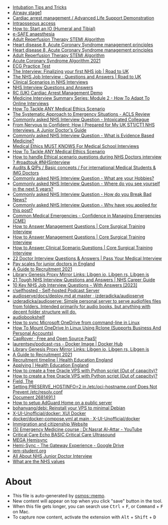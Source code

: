 - [Intubation Tips and Tricks](https://www.youtube.com/watch?v=x2FOdgw93sA)
- [Airway stage1](https://www.youtube.com/watch?v=np5_VNapOhQ&t=11s)
- [Cardiac arrest management / Advanced Life Support Demonstration](https://www.youtube.com/watch?v=ubH0GAMaN28)
- [Intraosseous access](https://www.youtube.com/watch?v=-CVK96a75io&t=392s)
- [How to: Start an IO (Humeral and Tibial)](https://www.youtube.com/watch?v=v1aPOxXqgo4)
- [e-SAFE anaesthesia](https://www.e-safe-anaesthesia.org/)
- [ Adult Reperfusion Therapy STEMI Algorithm ](https://www.e-safe-anaesthesia.org/e_library/13/Management_of_peri-arrest_%20arrhythmia.pdf)
- [Heart disease 8, Acute Coronary Syndrome management principles](https://www.youtube.com/watch?v=NM-gWuF1hss&t=1s)
- [Heart disease 8, Acute Coronary Syndrome management principles](https://www.youtube.com/watch?v=NM-gWuF1hss&t=1s)
- [ Adult Reperfusion Therapy STEMI Algorithm ](https://www.resus.org.uk/sites/default/files/2021-04/Adult%20Reperfusion%20Therapy%20STEMI%20Algorithm%202021.pdf)
- [Acute Coronary Syndrome Algorithm 2021](https://www.resus.org.uk/sites/default/files/2021-04/Acute%20Coronary%20Syndrome%20Algorithm%202021.pdf)
- [ECG Practice Test](https://www.youtube.com/watch?v=p_7blGQ9lQk)
- [The Interview: Finalizing your first NHS job | Road to UK](https://roadtouk.com/awaiting-job-in-the-nhs/the-interview-finalizing-your-first-nhs-job/)
- [The NHS Job Interview : Questions and Answers | Road to UK](https://roadtouk.com/awaiting-job-in-the-nhs/the-nhs-interview-questions-and-answers/)
- [Clinical Scenarios in NHS Interviews](https://www.bdiresourcing.com/img-media-hub/blog/clinical-scenarios-in-nhs-interviews/)
- [NHS Interview Questions and Answers](https://www.bdiresourcing.com/img-media-hub/blog/nhs-interview-questions-and-answers/)
- [RC (UK) Cardiac Arrest Management Demo](https://www.youtube.com/@ResusCouncilUK/videos)
- [Medicine Interview Summary Series: Module 2 - How To Adapt To Online Interviews](https://www.youtube.com/watch?v=B_VFLlX1DdE&list=PLcFE6NYXTWcGoyhDvfe9rBHk20Xo5t5Yk)
- [How To Tackle ANY Medical Ethics Scenario](https://www.youtube.com/watch?v=k37sIHnMAmc)
- [The Systematic Approach to Emergency Situations - ACLS Review](https://www.youtube.com/watch?v=t0XOK7MkKec&t=5s)
- [Commonly asked NHS Interview Question - Intoxicated Colleague](https://www.youtube.com/watch?v=Dob71n_p2ZQ)
- [From Nervous to Confident: How I Prepared for My UK ST1/CT1 NHS Interviews. A Junior Doctor's Guide](https://www.youtube.com/watch?v=jrctHubpJ_4)
- [Commonly asked NHS Interview Question - What is Evidence Based Medicine?](https://www.youtube.com/watch?v=wy2wn58LH_Y)
- [Medical Ethics MUST KNOWS For Medical School Interviews](https://www.youtube.com/watch?v=9ieikk2oIbY)
- [How To Tackle ANY Medical Ethics Scenario](https://www.youtube.com/watch?v=k37sIHnMAmc)
- [How to handle Ethical scenario questions during NHS Doctors interview ? #roadtouk #NHSinterview](https://www.youtube.com/watch?v=rCqLjGBYSeg)
- [Audits & QIPs / Basic concepts / For international Medical Students & IMG Doctors](https://www.youtube.com/watch?v=SfhjjZC89x8)
- [Commonly asked NHS Interview Question - What are your Hobbies?](https://www.youtube.com/watch?v=e1bxejpfGcU)
- [Commonly asked NHS Interview Question - Where do you see yourself in the next 5 years?](https://www.youtube.com/watch?v=iEgwYktJHd8)
- [Commonly asked NHS Interview Question - How do you Break Bad News?](https://www.youtube.com/watch?v=UP1mSOc56z8)
- [Commonly asked NHS Interview Question - Why have you applied for this post?](https://www.youtube.com/watch?v=alfXH98Zu9o)
- [Common Medical Emergencies - Confidence in Managing Emergencies (CME)](https://www.youtube.com/playlist?list=PLQuIrRSN9K_ok9ZqakFsiUIzu7gHpNFHK)
- [How to Answer Management Questions | Core Surgical Training Interview](https://www.youtube.com/watch?v=_khfeU3g4Yc)
- [How to Answer Management Questions | Core Surgical Training Interview](https://www.youtube.com/watch?v=_khfeU3g4Yc)
- [How to Answer Clinical Scenario Questions | Core Surgical Training Interview](https://www.youtube.com/watch?v=V_ig8KttpUo)
- [22 Doctor Interview Questions & Answers | Pass Your Medical Interview](https://passmyinterview.com/doctor-interview/)
- [Pay scales for junior doctors in England](https://www.bma.org.uk/pay-and-contracts/pay/junior-doctors-pay-scales/pay-scales-for-junior-doctors-in-england)
- [A Guide to Recruitment 2021](https://medibuddy.co.uk/gp-stage-3/a-guide-to-gp-recruitment/)
- [Library Genesis Proxy Mirror Links: Libgen io, Libgen rs, Libgen is](https://libgen.onl/library-genesis/)
- [21 Tough NHS Interview Questions and Answers | NHS Career Guide](https://passmyinterview.com/21-tough-nhs-interview-questions-and-answers/)
- [10 Key NHS Job Interview Questions – With Answers [2023]](https://www.wikijob.co.uk/interview-advice/interview-questions/nhs-interview-questions)
- [r/selfhosted - Self-hosted Podcast Server](https://www.reddit.com/r/selfhosted/comments/rkco8w/selfhosted_podcast_server/)
- [audioserve/docs/deploy.md at master · izderadicka/audioserve](https://github.com/izderadicka/audioserve/blob/master/docs/deploy.md)
- [izderadicka/audioserve: Simple personal server to serve audiofiles files from folders.  Intended primarily for audio books, but anything with decent folder structure will do.](https://github.com/izderadicka/audioserve)
- [audiobookshelf](https://www.audiobookshelf.org/guides/)
- [How to sync Microsoft OneDrive from command-line in Linux](https://www.fosslinux.com/24391/how-to-sync-microsoft-onedrive-from-command-line-in-linux.htm)
- [How To Mount OneDrive In Linux Using Rclone (Supports Business And Personal Accounts)](https://www.linuxuprising.com/2018/07/how-to-mount-onedrive-in-linux-using.html)
- [CapRover · Free and Open Source PaaS!](https://caprover.com/)
- [laurentsev/podcast-rss - Docker Image | Docker Hub](https://hub.docker.com/r/laurentsev/podcast-rss)
- [Library Genesis Proxy Mirror Links: Libgen io, Libgen rs, Libgen is](https://libgen.onl/library-genesis/)
- [A Guide to Recruitment 2021](https://medibuddy.co.uk/gp-stage-3/a-guide-to-gp-recruitment/)
- [Recruitment timeline | Health Education England](https://medical.hee.nhs.uk/medical-training-recruitment/medical-specialty-training/general-practice-gp/how-to-apply-for-gp-specialty-training/gp-specialty-training-recruitment/general-practice-recruitment-timeline)
- [Applying | Health Education England](https://medical.hee.nhs.uk/medical-training-recruitment/medical-specialty-training/general-practice-gp/how-to-apply-for-gp-specialty-training/gp-specialty-training-recruitment/applying-for-general-practice)
- [How to create a free Oracle VPS with Python script (Out of capacity)?](https://www.hintdesk.com/2022/01/15/how-to-create-a-free-oracle-vps-with-python-script-out-of-capacity/)
- [How to create a free Oracle VPS with Python script (Out of capacity)?](https://www.hintdesk.com/2022/01/15/how-to-create-a-free-oracle-vps-with-python-script-out-of-capacity/)
- [Field, The](https://www.goodreads.com/book/show/320132.Field_The)
- [	Setting PRESERVE_HOSTINFO=2 in /etc/oci-hostname.conf Does Not Prevent /etc/resolv.conf ](https://support.oracle.com/epmos/faces/DocumentDisplay?_afrLoop=544067183253484&parent=EXTERNAL_SEARCH&sourceId=PROBLEM&id=2507035.1&_afrWindowMode=0&_adf.ctrl-state=177mi4kpem_151)
- [Document  2681491.1](https://support.oracle.com/epmos/faces/DocumentDisplay?_afrLoop=544048732319435&parent=EXTERNAL_SEARCH&sourceId=PROBLEM&id=2681491.1&_afrWindowMode=0&_adf.ctrl-state=177mi4kpem_102)
- [How to setup AdGuard Home on a public server](https://adguard.com/en/blog/adguard-home-on-public-server.html)
- [bohanyang/debi: Reinstall your VPS to minimal Debian](https://github.com/bohanyang/debi)
- [X-UI-Unofficial/docker: XUI Docker](https://github.com/X-UI-Unofficial/docker)
- [docker/docker-compose.yml at main · X-UI-Unofficial/docker](https://github.com/X-UI-Unofficial/docker/blob/main/docker-compose.yml)
- [Immigration and citizenship Website](https://immi.homeaffairs.gov.au:443/visas/getting-a-visa/visa-listing/skilled-work-regional-provisional-491/application)
- [(5) Emergency Medicine course : Dr.Nasrat Al-Attar - YouTube](https://www.youtube.com/playlist?list=PL8hRTj-TN8_Lv4NC5oGxAWaJXs9i7EFZ3)
- [Critical Care Echo
BASIC Critical Care Ultrasound](https://www.youtube.com/playlist?list=PLFcbgXf4-MinC5rr6R1vOXQ_uW7ouXc3o)
- [MEGA Hemisync](https://mega.nz/folder/Iug2BJJQ#lvv4Gh8YxPLYLt_8kNqz2g)
- [Hemi-Sync - The Gateway Experience - Google Drive](https://drive.google.com/drive/folders/1vZJg5oJvfYVwWryJh05pfkZTV0cnd026)
- [iem-student.org](https://soundcloud.com/iem-student)
- [All About NHS Junior Doctor Interview](https://www.youtube.com/watch?v=sQzhqwFAM1w)
- [What are the NHS values](https://www.nhsprofessionals.nhs.uk/nhs-staffing-pool-hub/working-in-healthcare/what-are-the-nhs-values)

# About

- This file is auto-generated by [osmos::memo](https://github.com/osmoscraft/osmosmemo).
- New content will appear on top when you click "save" button in the tool.
- When this file gets longer, you can search use <kbd>Ctrl</kbd> + <kbd>F</kbd>, or <kbd>Command</kbd> + <kbd>F</kbd> on Mac.
- To capture now content, activate the extension with <kbd>Alt</kbd> + <kbd>Shift</kbd> + <kbd>D</kbd>
